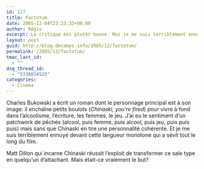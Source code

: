 ```yaml
---
id: 127
title: Factotum
date: 2005-12-04T23:23:33+00:00
author: Régis
excerpt: La critique est plutôt bonne. Moi je me suis terriblement ennuyé.
layout: post
guid: http://blog.decamps.info/2005/12/factotum/
permalink: /2005/12/factotum/
tmac_last_id:
  - ""
dsq_thread_id:
  - "5338034525"
categories:
  - Cinéma
---
```

Charles Bukowski a écrit un roman dont le personnage principal est à son image: il enchaîne petits boulots (_Chinaski, you&rsquo;re fired_) pour vivre à fond dans l&rsquo;alcoolisme, l&rsquo;écriture, les femmes, le jeu. J&rsquo;ai eu le sentiment d&rsquo;un patchwork de pêchés (alcool, puis femme, puis alcool, puis jeu, puis puis puis) mais sans que Chinaski en tire une personnalité cohérente. Et je me suis terriblement ennuyé devant cette langueur monotone qui a sévit tout le long du film.

Matt Dillon qui incarne Chinaski réussit l&rsquo;exploit de transformer ce sale type en quelqu&rsquo;un d&rsquo;attachant. Mais était-ce vraiement le but?